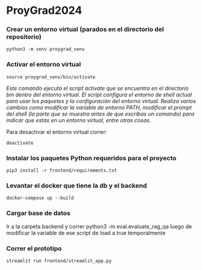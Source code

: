 # ProyGrad2024

### Crear un entorno virtual (parados en el directorio del repositorio)

```console
python3 -m venv proygrad_venv
```

### Activar el entorno virtual

```console
source proygrad_venv/bin/activate
```

*Este comando ejecuta el script activate que se encuentra en el directorio bin dentro del entorno virtual. El script configura el entorno de shell actual para usar los paquetes y la configuración del entorno virtual. Realiza varios cambios como modificar la variable de entorno PATH, modificar el prompt del shell (la parte que se muestra antes de que escribas un comando) para indicar que estás en un entorno virtual, entre otras cosas.*

Para desactivar el entorno virtual correr: 
```console
deactivate
```

### Instalar los paquetes Python requeridos para el proyecto

```console
pip3 install -r frontend/requirements.txt
```

### Levantar el docker que tiene la db y el backend

```console
docker-compose up --build
```

### Cargar base de datos

Ir a la carpeta backend y correr python3 -m eval.evaluate_rag_qa luego de modificar la variable de ese script de load a true temporalmente

### Correr el prototipo

```console
streamlit run frontend/streamlit_app.py
```